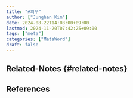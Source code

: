 ```yaml
---
title: "#의무"
author: ["Junghan Kim"]
date: 2024-08-22T14:08:00+09:00
lastmod: 2024-11-20T07:42:25+09:00
tags: ["meta"]
categories: ["MetaWord"]
draft: false
---
```


## Related-Notes {#related-notes}

## References

<style>.csl-entry{text-indent: -1.5em; margin-left: 1.5em;}</style><div class="csl-bib-body">
</div>

